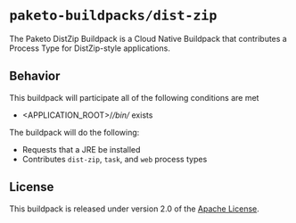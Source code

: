 # `paketo-buildpacks/dist-zip`
The Paketo DistZip Buildpack is a Cloud Native Buildpack that contributes a Process Type for DistZip-style applications.

## Behavior
This buildpack will participate all of the following conditions are met

* <APPLICATION_ROOT>/*/bin/* exists

The buildpack will do the following:

* Requests that a JRE be installed
* Contributes `dist-zip`, `task`, and `web` process types

## License
This buildpack is released under version 2.0 of the [Apache License][a].

[a]: http://www.apache.org/licenses/LICENSE-2.0
